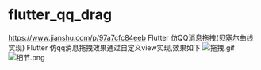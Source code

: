 # flutter_qq_drag
https://www.jianshu.com/p/97a7cfc84eeb
Flutter 仿QQ消息拖拽(贝塞尔曲线实现)
Flutter 仿qq消息拖拽效果通过自定义view实现,效果如下
![拖拽.gif](https://upload-images.jianshu.io/upload_images/4892003-411db5e09896888d.gif?imageMogr2/auto-orient/strip)
![细节.png](https://upload-images.jianshu.io/upload_images/4892003-0a9fd9682d03a05f.png?imageMogr2/auto-orient/strip%7CimageView2/2/w/1240)